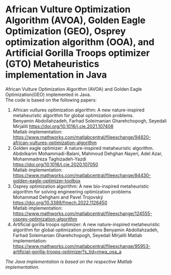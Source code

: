 African Vulture Optimization Algorithm (AVOA), Golden Eagle Optimization (GEO), Osprey optimization algorithm (OOA), and Artificial Gorilla Troops optimizer (GTO) Metaheuristics implementation in Java
=====

African Vulture Optimization Algorithm (AVOA) and Golden Eagle Optimization(GEO) implemented in Java. </br>
The code is based on the following papers: </br>
1. African vultures optimization algorithm: A new nature-inspired metaheuristic algorithm for global optimization problems. </br>
   Benyamin Abdollahzadeh, Farhad Soleimanian Gharehchopogh, Seyedali Mirjalili https://doi.org/10.1016/j.cie.2021.107408 </br>
Matlab implementation: https://www.mathworks.com/matlabcentral/fileexchange/94820-african-vultures-optimization-algorithm
2. Golden eagle optimizer: A nature-inspired metaheuristic algorithm. </br>
   Abdolkarim Mohammadi-Balani, Mahmoud Dehghan Nayeri, Adel Azar, Mohammadreza Taghizadeh-Yazdi https://doi.org/10.1016/j.cie.2020.107050 </br>
Matlab implementation: https://www.mathworks.com/matlabcentral/fileexchange/84430-golden-eagle-optimizer-toolbox
3. Osprey optimization algorithm: A new bio-inspired metaheuristic algorithm for solving engineering optimization problems </br>
   Mohammad Dehghani and Pavel Trojovský https://doi.org/10.3389/fmech.2022.1126450 </br> 
   Matlab implementation: https://www.mathworks.com/matlabcentral/fileexchange/124555-osprey-optimization-algorithm </br>
4. Artificial gorilla troops optimizer: A new nature-inspired metaheuristic algorithm for global optimization problems
   Benyamin Abdollahzadeh, Farhad Soleimanian Gharehchopogh, Seyedali Mirjalili
   Matlab implementation: https://www.mathworks.com/matlabcentral/fileexchange/95953-artificial-gorilla-troops-optimizer?s_tid=mwa_osa_a
   

*The Java implementation is based on the respective Matlab implementation.*
